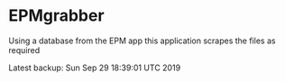 # EPMgrabber
Using a database from the EPM app this application scrapes the files as required


Latest backup: Sun Sep 29 18:39:01 UTC 2019
